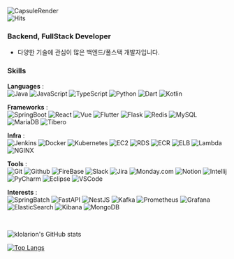 ![CapsuleRender](https://capsule-render.vercel.app/api?type=soft&height=120&color=gradient&text=Hi,%20I'm%20JaeKeun&reversal=true&animation=fadeIn&strokeWidth=0&rotate=0&fontSize=40)
<br>
![Hits](https://hits.seeyoufarm.com/api/count/incr/badge.svg?url=https%3A%2F%2Fgithub.com%2Fklolarion%2Fhit-counter&count_bg=%23C77F1D&title_bg=%23555555&icon=lamborghini.svg&icon_color=%23E9DE2C&title=hits&edge_flat=false)

### Backend, FullStack Developer

- 다양한 기술에 관심이 많은 백엔드/풀스택 개발자입니다.


### Skills

**Languages** :<br>
![Java](https://img.shields.io/badge/Java-gray?logo=openjdk&logoColor=white)
![JavaScript](https://img.shields.io/badge/JavaScript-F7DF1E?logo=javascript&logoColor=white)
![TypeScript](https://img.shields.io/badge/TypeScript-3178C6?logo=typescript&logoColor=white)
![Python](https://img.shields.io/badge/Python-3776AB?logo=python&logoColor=white)
![Dart](https://img.shields.io/badge/Dart-0175C2?logo=dart&logoColor=white)
![Kotlin](https://img.shields.io/badge/Kotlin-7F52FF?logo=kotlin&logoColor=white)


**Frameworks** :<br>
![SpringBoot](https://img.shields.io/badge/SpringBoot-6DB33F?logo=springboot&logoColor=white)
![React](https://img.shields.io/badge/React-61DAFB?logo=react&logoColor=white)
![Vue](https://img.shields.io/badge/Vue-4FC08D?logo=vuedotjs&logoColor=white)
![Flutter](https://img.shields.io/badge/Flutter-02569B?logo=flutter&logoColor=white)
![Flask](https://img.shields.io/badge/Flask-000000?logo=flask&logoColor=white)
![Redis](https://img.shields.io/badge/Redis-FF4438?logo=redis&logoColor=white)
![MySQL](https://img.shields.io/badge/MySQL-4479A1?logo=mysql&logoColor=white)
![MariaDB](https://img.shields.io/badge/MariaDB-003545?logo=mariadb&logoColor=white)
![Tibero](https://img.shields.io/badge/Tibero-gray?logoColor=white)


**Infra** :<br>
![Jenkins](https://img.shields.io/badge/Jenkins-D24939?logo=jenkins&logoColor=white)
![Docker](https://img.shields.io/badge/Docker-2496ED?logo=docker&logoColor=white)
![Kubernetes](https://img.shields.io/badge/Kubernetes-326CE5?logo=kubernetes&logoColor=white)
![EC2](https://img.shields.io/badge/EC2-FF9900?logo=amazonec2&logoColor=white)
![RDS](https://img.shields.io/badge/RDS-527FFF?logo=amazonrds&logoColor=white)
![ECR](https://img.shields.io/badge/ECR-FF9900?logoColor=white)
![ELB](https://img.shields.io/badge/ELB-8C4FFF?logo=awselasticloadbalancing&logoColor=white)
![Lambda](https://img.shields.io/badge/Lambda-FF9900?logo=awslambda&logoColor=white)
![NGINX](https://img.shields.io/badge/NGINX-009639?logo=nginx&logoColor=white)


**Tools** :<br>
![Git](https://img.shields.io/badge/Git-F05032?logo=git&logoColor=white)
![Github](https://img.shields.io/badge/Github-181717?logo=github&logoColor=white)
![FireBase](https://img.shields.io/badge/FireBase-DD2C00?logo=firebase&logoColor=white)
![Slack](https://img.shields.io/badge/Slack-4A154B?logo=slack&logoColor=white)
![Jira](https://img.shields.io/badge/Jira-0052CC?logo=jira&logoColor=white)
![Monday.com](https://img.shields.io/badge/Monday.com-0052CC?logoColor=white)
![Notion](https://img.shields.io/badge/Notion-000000?logo=notion&logoColor=white)
![Intellij](https://img.shields.io/badge/Intellij-000000?logo=intellijidea&logoColor=white)
![PyCharm](https://img.shields.io/badge/PyCharm-000000?logo=pycharm&logoColor=white)
![Eclipse](https://img.shields.io/badge/Eclipse-2C2255?logo=eclipseide&logoColor=white)
![VSCode](https://img.shields.io/badge/VSCode-40AEF0?logoColor=white)

**Interests** :<br>
![SpringBatch](https://img.shields.io/badge/SpringBatch-6DB33F?logoColor=white)
![FastAPI](https://img.shields.io/badge/FastAPI-009688?logo=fastapi&logoColor=white)
![NestJS](https://img.shields.io/badge/NestJS-E0234E?logo=nestjs&logoColor=white)
![Kafka](https://img.shields.io/badge/Kafka-231F20?logo=apachekafka&logoColor=white)
![Prometheus](https://img.shields.io/badge/Prometheus-E6522C?logo=prometheus&logoColor=white)
![Grafana](https://img.shields.io/badge/Grafana-F46800?logo=grafana&logoColor=white)
![ElasticSearch](https://img.shields.io/badge/ElasticSearch-005571?logo=elasticsearch&logoColor=white)
![Kibana](https://img.shields.io/badge/Kibana-005571?logo=kibana&logoColor=white)
![MongoDB](https://img.shields.io/badge/MongoDB-47A248?logo=mongodb&logoColor=white)


<br>

![klolarion's GitHub stats](https://github-readme-stats.vercel.app/api?username=klolarion&show_icons=true&theme=tokyonight)

[![Top Langs](https://github-readme-stats.vercel.app/api/top-langs/?username=klolarion&layout=donut)](https://github.com/klolarion/github-readme-stats)





